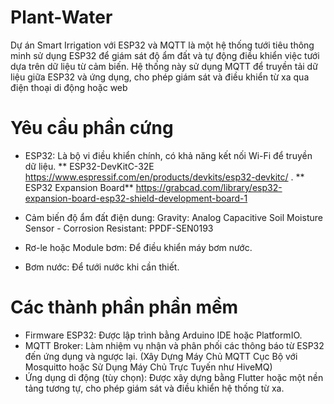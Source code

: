 # Plant-Water

Dự án Smart Irrigation với ESP32 và MQTT là một hệ thống tưới tiêu thông minh sử dụng ESP32 để giám sát độ ẩm đất và tự động điều khiển việc tưới dựa trên dữ liệu từ cảm biến. 
Hệ thống này sử dụng MQTT để truyền tải dữ liệu giữa ESP32 và ứng dụng, cho phép giám sát và điều khiển từ xa qua điện thoại di động hoặc web

# Yêu cầu phần cứng
* ESP32: Là bộ vi điều khiển chính, có khả năng kết nối Wi-Fi để truyền dữ liệu.
** ESP32-DevKitC-32E 
  https://www.espressif.com/en/products/devkits/esp32-devkitc/     .
** ESP32 Expansion Board**
  https://grabcad.com/library/esp32-expansion-board-esp32-shield-development-board-1

* Cảm biến độ ẩm đất điện dung: Gravity: Analog Capacitive Soil Moisture Sensor - Corrosion Resistant: PPDF-SEN0193
* Rơ-le hoặc Module bơm: Để điều khiển máy bơm nước.
* Bơm nước: Để tưới nước khi cần thiết.
# Các thành phần phần mềm
* Firmware ESP32: Được lập trình bằng Arduino IDE hoặc PlatformIO.
* MQTT Broker:  Làm nhiệm vụ nhận và phân phối các thông báo từ ESP32 đến ứng dụng và ngược lại. (Xây Dựng Máy Chủ MQTT Cục Bộ với Mosquitto hoặc Sử Dụng Máy Chủ Trực Tuyến như HiveMQ)
* Ứng dụng di động (tùy chọn): Được xây dựng bằng Flutter hoặc một nền tảng tương tự, cho phép giám sát và điều khiển hệ thống từ xa.
